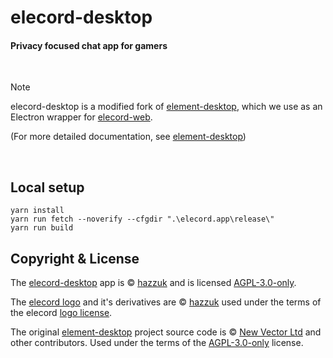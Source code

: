 # elecord-desktop

#### Privacy focused chat app for gamers

<br>

> [!NOTE]
> elecord-desktop is a modified fork of [element-desktop](https://element.io/), which we use as an Electron wrapper for [elecord-web](https://github.com/elecordapp/elecord-web).
> 
> (For more detailed documentation, see [element-desktop](https://github.com/element-hq/element-desktop))

<br>

## Local setup

```
yarn install
yarn run fetch --noverify --cfgdir ".\elecord.app\release\"
yarn run build
```

## Copyright & License

The [elecord-desktop](https://github.com/elecordapp/elecord-desktop) app is © [hazzuk](https://github.com/hazzuk) and is licensed [AGPL-3.0-only](https://github.com/elecordapp/elecord-desktop/blob/master/LICENSE-AGPL-3.0).

The [elecord logo](https://github.com/elecordapp/elecord-desktop/blob/master/build/icons/512x512.png) and it's derivatives are © [hazzuk](https://github.com/hazzuk) used under the terms of the elecord [logo license](https://github.com/elecordapp/elecord-desktop/blob/master/LOGO_LICENSE.txt).

The original [element-desktop](https://github.com/element-hq/element-desktop) project source code is © [New Vector Ltd](https://element.io/) and other contributors. Used under the terms of the [AGPL-3.0-only](https://github.com/elecordapp/elecord-desktop/blob/master/LICENSE-AGPL-3.0) license.
